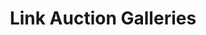---
title: "Link Auction Galleries"
url: /saint-louis/link-auction-galleries/
shop: auction house
---